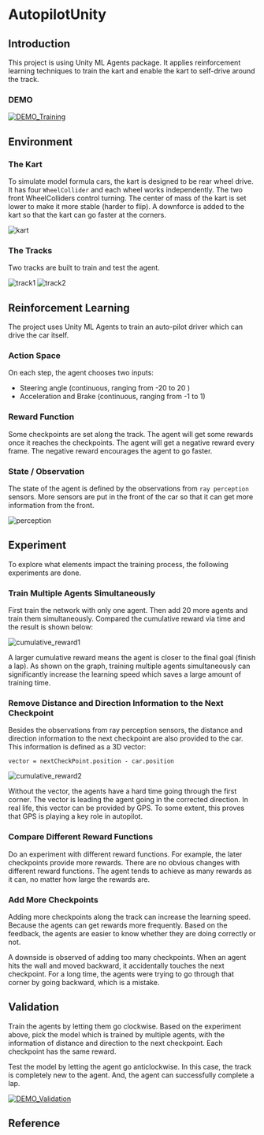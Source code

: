 # AutopilotUnity
## Introduction
This project is using Unity ML Agents package. It applies reinforcement learning techniques to train the kart and enable the kart to self-drive around the track.

### DEMO
[![DEMO_Training](https://github.com/RaytorHu/AutopilotUnity/blob/master/images/DEMO_Training.png)](https://youtu.be/QRNAbKOJYkk)

## Environment
### The Kart
To simulate model formula cars, the kart is designed to be rear wheel drive. It has four `WheelCollider` and each wheel works independently. The two front WheelColliders control turning. The center of mass of the kart is set lower to make it more stable (harder to flip). A downforce is added to the kart so that the kart can go faster at the corners.

![kart](https://github.com/RaytorHu/AutopilotUnity/blob/master/images/kart.png)

### The Tracks
Two tracks are built to train and test the agent.

![track1](https://github.com/RaytorHu/AutopilotUnity/blob/master/images/track1.png)
![track2](https://github.com/RaytorHu/AutopilotUnity/blob/master/images/track2.png)

## Reinforcement Learning
The project uses Unity ML Agents to train an auto-pilot driver which can drive the car itself. 

### Action Space
On each step, the agent chooses two inputs:
* Steering angle (continuous, ranging from -20 to 20 )
* Acceleration and Brake (continuous, ranging from -1 to 1)

### Reward Function
Some checkpoints are set along the track. The agent will get some rewards once it reaches the checkpoints. The agent will get a negative reward every frame. The negative reward encourages the agent to go faster.

### State / Observation
The state of the agent is defined by the observations from `ray perception` sensors. More sensors are put in the front of the car so that it can get more information from the front.

![perception](https://github.com/RaytorHu/AutopilotUnity/blob/master/images/perception.png)

## Experiment
To explore what elements impact the training process, the following experiments are done.

### Train Multiple Agents Simultaneously
First train the network with only one agent. Then add 20 more agents and train them simultaneously. Compared the cumulative reward via time and the result is shown below:

![cumulative_reward1](https://github.com/RaytorHu/AutopilotUnity/blob/master/images/cumulative_reward1.png)

A larger cumulative reward means the agent is closer to the final goal (finish a lap). As shown on the graph, training multiple agents simultaneously can significantly increase the learning speed which saves a large amount of training time.

### Remove Distance and Direction Information to the Next Checkpoint
Besides the observations from ray perception sensors, the distance and direction information to the next checkpoint are also provided to the car. This information is defined as a 3D vector:

`vector = nextCheckPoint.position - car.position`

![cumulative_reward2](https://github.com/RaytorHu/AutopilotUnity/blob/master/images/cumulative_reward2.png)

Without the vector, the agents have a hard time going through the first corner. The vector is leading the agent going in the corrected direction. In real life, this vector can be provided by GPS. To some extent, this proves that GPS is playing a key role in autopilot.

### Compare Different Reward Functions
Do an experiment with different reward functions. For example, the later checkpoints provide more rewards. There are no obvious changes with different reward functions. The agent tends to achieve as many rewards as it can, no matter how large the rewards are.

### Add More Checkpoints
Adding more checkpoints along the track can increase the learning speed. Because the agents can get rewards more frequently. Based on the feedback, the agents are easier to know whether they are doing correctly or not.

A downside is observed of adding too many checkpoints. When an agent hits the wall and moved backward, it accidentally touches the next checkpoint. For a long time, the agents were trying to go through that corner by going backward, which is a mistake.

## Validation
Train the agents by letting them go clockwise. Based on the experiment above, pick the model which is trained by multiple agents, with the information of distance and direction to the next checkpoint. Each checkpoint has the same reward. 

Test the model by letting the agent go anticlockwise. In this case, the track is completely new to the agent. And, the agent can successfully complete a lap.

[![DEMO_Validation](https://github.com/RaytorHu/AutopilotUnity/blob/master/images/DEMO_Validation.png)](https://youtu.be/dke58wgUoqI)

## Reference
